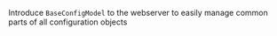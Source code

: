 Introduce `BaseConfigModel` to the webserver to easily manage common parts of all configuration objects
